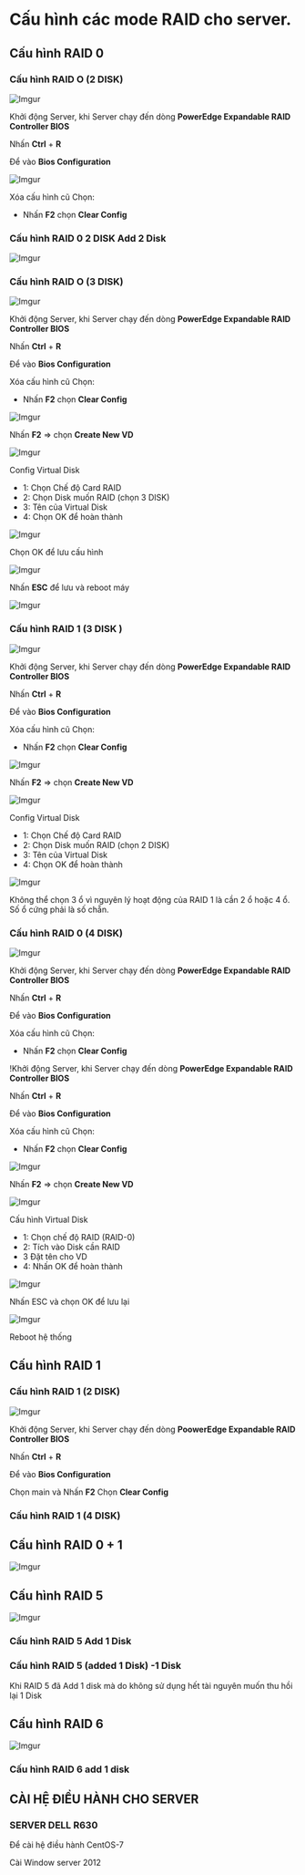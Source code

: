 # Cấu hình các mode RAID cho server.
## Cấu hình RAID 0
### Cấu hình RAID O (2 DISK)
![Imgur](https://i.imgur.com/5Qvcsiz.png)

Khởi động Server, khi Server chạy đến dòng **PowerEdge Expandable RAID Controller BIOS**

Nhấn **Ctrl** + **R**

Để vào **Bios Configuration**

![Imgur](https://i.imgur.com/uMraGPc.png)

Xóa cấu hình cũ Chọn:
* Nhấn **F2**  chọn **Clear Config** 

### Cấu hình RAID 0 2 DISK Add 2 Disk

![Imgur](https://i.imgur.com/CWfn0r6.png)

### Cấu hình RAID O (3 DISK)
![Imgur](https://i.imgur.com/l9y6G3d.png)

Khởi động Server, khi Server chạy đến dòng **PowerEdge Expandable RAID Controller BIOS**

Nhấn **Ctrl** + **R**

Để vào **Bios Configuration**

Xóa cấu hình cũ Chọn:
* Nhấn **F2**  chọn **Clear Config** 

![Imgur](https://i.imgur.com/uMraGPc.png)

Nhấn **F2** => chọn **Create New VD**

![Imgur](https://i.imgur.com/EyCGRXt.png)

Config Virtual Disk
* 1: Chọn Chế độ Card RAID
* 2: Chọn Disk muốn RAID (chọn 3 DISK)
* 3: Tên của Virtual Disk
* 4: Chọn OK để hoàn thành

![Imgur](https://i.imgur.com/iiwyMSa.png)

Chọn OK để lưu cấu hình

![Imgur](https://i.imgur.com/FQbEt6O.png)

Nhấn **ESC** để lưu và reboot máy

![Imgur](https://i.imgur.com/FbqReCT.png)

### Cấu hình RAID 1 (3 DISK )
![Imgur](https://i.imgur.com/pGDa9S0.png)

Khởi động Server, khi Server chạy đến dòng **PowerEdge Expandable RAID Controller BIOS**

Nhấn **Ctrl** + **R**

Để vào **Bios Configuration**

Xóa cấu hình cũ Chọn:
* Nhấn **F2**  chọn **Clear Config** 

![Imgur](https://i.imgur.com/uMraGPc.png)

Nhấn **F2** => chọn **Create New VD**

![Imgur](https://i.imgur.com/EyCGRXt.png)

Config Virtual Disk
* 1: Chọn Chế độ Card RAID
* 2: Chọn Disk muốn RAID (chọn 2 DISK)
* 3: Tên của Virtual Disk
* 4: Chọn OK để hoàn thành

![Imgur](https://i.imgur.com/kS86aXa.png) 

Không thể chọn 3 ổ vì nguyên lý hoạt động của RAID 1 là cần 2 ổ hoặc 4 ổ. Số ổ cứng phải là số chẵn.

### Cấu hình RAID 0 (4 DISK)

![Imgur](https://i.imgur.com/5HaJcec.png)

Khởi động Server, khi Server chạy đến dòng **PowerEdge Expandable RAID Controller BIOS**

Nhấn **Ctrl** + **R**

Để vào **Bios Configuration**

Xóa cấu hình cũ Chọn:
* Nhấn **F2**  chọn **Clear Config** 

!Khởi động Server, khi Server chạy đến dòng **PowerEdge Expandable RAID Controller BIOS**

Nhấn **Ctrl** + **R**

Để vào **Bios Configuration**

Xóa cấu hình cũ Chọn:
* Nhấn **F2**  chọn **Clear Config** 

![Imgur](https://i.imgur.com/uMraGPc.png)

Nhấn **F2** => chọn **Create New VD**

![Imgur](https://i.imgur.com/zk2mOjC.png)

Cấu hình Virtual Disk 
* 1: Chọn chế độ RAID (RAID-0)
* 2: Tích vào Disk cần RAID
* 3 Đặt tên cho VD
* 4: Nhấn OK để hoàn thành

![Imgur](https://i.imgur.com/PsoKMnI.png)

Nhấn ESC và chọn OK để lưu lại

![Imgur](https://i.imgur.com/il1FQ3Y.png)

Reboot hệ thống

## Cấu hình RAID 1
### Cấu hình RAID 1 (2 DISK)

![Imgur](https://i.imgur.com/m9Xlg3F.png)

Khởi động Server, khi Server chạy đến dòng **PoowerEdge Expandable RAID Controller BIOS**

Nhấn **Ctrl** + **R**

Để vào **Bios Configuration**

Chọn main và Nhấn **F2** Chọn **Clear Config** 
### Cấu hình RAID 1 (4 DISK)

## Cấu hình RAID 0 + 1
![Imgur](https://i.imgur.com/RNZCj0Z.png)

## Cấu hình RAID 5
![Imgur](https://i.imgur.com/S5QLl46.png)

### Cấu hình RAID 5 Add 1 Disk

### Cấu hình RAID 5 (added 1 Disk) -1 Disk
Khi RAID 5 đã Add 1 disk mà do không sử dụng hết tài nguyên muốn thu hồi lại 1 Disk 

## Cấu hình RAID 6 
![Imgur](https://i.imgur.com/zkGksag.png)
### Cấu hình RAID 6 add 1 disk

## CÀI HỆ ĐIỀU HÀNH CHO SERVER 
### SERVER DELL R630
Để cài hệ điều hành CentOS-7

Cài Window server 2012



